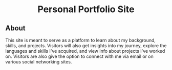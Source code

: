 <div align= "center">

# Personal Portfolio Site

</div>

## About

This site is meant to serve as a platform to learn about my background, skills, and projects. Visitors will also get insights into my journey, explore the languages and skills I've acquired, and view info about projects I've worked on. Visitors are also give the option to connect with me via email or on various social networking sites.
